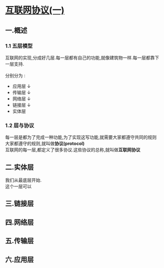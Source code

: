 # [互联网协议(一)](http://www.ruanyifeng.com/blog/2012/05/internet_protocol_suite_part_i.html)

## 一.概述

### 1.1 五层模型
互联网的实现,分成好几层.每一层都有自己的功能,就像建筑物一样.每一层都靠下一层支持.
</br>
</br>
分别分为 :
- 应用层 ↓ 
- 传输层 ↓
- 网络层 ↓
- 链接层 ↓
- 实体层 

### 1.2 层与协议
每一层是都为了完成一种功能,为了实现这写功能,就需要大家都遵守共同的规则
<br/>大家都遵守的规则,就叫做**协议(protocol)**
<br/>
互联网的每一层,都定义了很多协议.这些协议的总称,就叫做**互联网协议**

## 二.实体层
我们从最底层开始.
<br/>
这个一层可以

## 三.链接层

## 四.网络层

## 五.传输层

## 六.应用层
